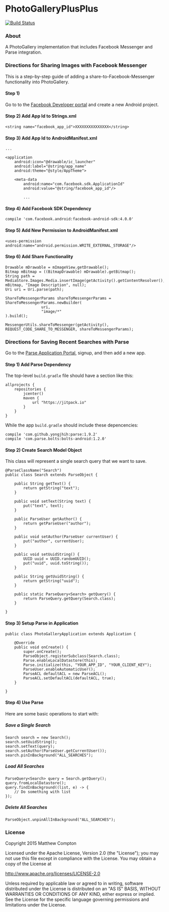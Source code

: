 # PhotoGalleryPlusPlus
[![Build Status](https://travis-ci.org/matthew-compton/PhotoGalleryPlusPlus.svg?branch=master)](https://travis-ci.org/matthew-compton/PhotoGalleryPlusPlus)

### About
A PhotoGallery implementation that includes Facebook Messenger and Parse integration.

### Directions for Sharing Images with Facebook Messenger
This is a step-by-step guide of adding a share-to-Facebook-Messenger functionality into PhotoGallery.

#### Step 1)
Go to to the [Facebook Developer portal](https://developers.facebook.com/quickstarts/?platform=android) and create a new Android project.

#### Step 2) Add App Id to Strings.xml
`<string name="facebook_app_id">XXXXXXXXXXXXXXX</string>`

#### Step 3) Add App Id to AndroidManifest.xml
```
...

<application
    android:icon="@drawable/ic_launcher"
    android:label="@string/app_name"
    android:theme="@style/AppTheme">

    <meta-data
        android:name="com.facebook.sdk.ApplicationId"
        android:value="@string/facebook_app_id"/>

        ...
```

#### Step 4) Add Facebook SDK Dependency
`compile 'com.facebook.android:facebook-android-sdk:4.0.0'`

#### Step 5) Add New Permission to AndroidManifest.xml
`<uses-permission android:name="android.permission.WRITE_EXTERNAL_STORAGE"/>`

#### Step 6) Add Share Functionality
```
Drawable mDrawable = mImageView.getDrawable();
Bitmap mBitmap = ((BitmapDrawable) mDrawable).getBitmap();
String path = MediaStore.Images.Media.insertImage(getActivity().getContentResolver(), mBitmap, "Image Description", null);
Uri uri = Uri.parse(path);

ShareToMessengerParams shareToMessengerParams = ShareToMessengerParams.newBuilder(
                uri,
                "image/*"
).build();

MessengerUtils.shareToMessenger(getActivity(), REQUEST_CODE_SHARE_TO_MESSENGER, shareToMessengerParams);
```

### Directions for Saving Recent Searches with Parse
Go to the [Parse Application Portal](https://www.parse.com/apps), signup, and then add a new app.

#### Step 1) Add Parse Dependency
The top-level `build.gradle` file should have a section like this:
```
allprojects {
    repositories {
        jcenter()
        maven {
            url "https://jitpack.io"
        }
    }
}
```

While the app `build.gradle` should include these depencencies:
```
compile 'com.github.yongjhih:parse:1.9.2'
compile 'com.parse.bolts:bolts-android:1.2.0'
```

#### Step 2) Create Search Model Object
This class will represent a single search query that we want to save.

```
@ParseClassName("Search")
public class Search extends ParseObject {

    public String getText() {
        return getString("text");
    }

    public void setText(String text) {
        put("text", text);
    }

    public ParseUser getAuthor() {
        return getParseUser("author");
    }

    public void setAuthor(ParseUser currentUser) {
        put("author", currentUser);
    }

    public void setUuidString() {
        UUID uuid = UUID.randomUUID();
        put("uuid", uuid.toString());
    }

    public String getUuidString() {
        return getString("uuid");
    }

    public static ParseQuery<Search> getQuery() {
        return ParseQuery.getQuery(Search.class);
    }

}
```

#### Step 3) Setup Parse in Application
```
public class PhotoGalleryApplication extends Application {

    @Override
    public void onCreate() {
        super.onCreate();
        ParseObject.registerSubclass(Search.class);
        Parse.enableLocalDatastore(this);
        Parse.initialize(this, "YOUR_APP_ID", "YOUR_CLIENT_KEY");
        ParseUser.enableAutomaticUser();
        ParseACL defaultACL = new ParseACL();
        ParseACL.setDefaultACL(defaultACL, true);
    }

}
```

#### Step 4) Use Parse
Here are some basic operations to start with:

##### Save a Single Search
```
Search search = new Search();
search.setUuidString();
search.setText(query);
search.setAuthor(ParseUser.getCurrentUser());
search.pinInBackground("ALL_SEARCHES");
```

##### Load All Searches
```
ParseQuery<Search> query = Search.getQuery();
query.fromLocalDatastore();
query.findInBackground((list, e) -> {
    // Do something with list
});
```

##### Delete All Searches
```
ParseObject.unpinAllInBackground("ALL_SEARCHES");
```

### License
Copyright 2015 Matthew Compton

Licensed under the Apache License, Version 2.0 (the "License");
you may not use this file except in compliance with the License.
You may obtain a copy of the License at

   http://www.apache.org/licenses/LICENSE-2.0

Unless required by applicable law or agreed to in writing, software
distributed under the License is distributed on an "AS IS" BASIS,
WITHOUT WARRANTIES OR CONDITIONS OF ANY KIND, either express or implied.
See the License for the specific language governing permissions and
limitations under the License.